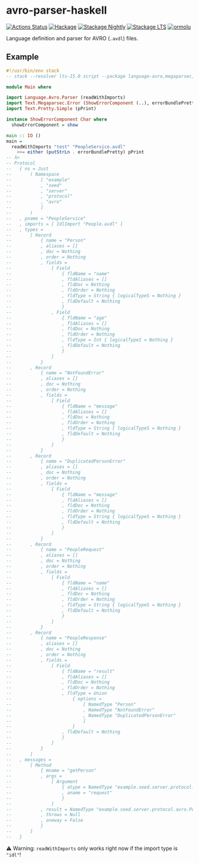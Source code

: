 # avro-parser-haskell

[![Actions Status](https://github.com/kutyel/avro-parser-haskell/workflows/Haskell%20CI/badge.svg)](https://github.com/kutyel/avro-parser-haskell/actions)
[![Hackage](https://img.shields.io/hackage/v/language-avro.svg?logo=haskell)](https://hackage.haskell.org/package/language-avro)
[![Stackage Nightly](http://stackage.org/package/language-avro/badge/nightly)](http://stackage.org/nightly/package/language-avro)
[![Stackage LTS](http://stackage.org/package/language-avro/badge/lts)](http://stackage.org/lts/package/language-avro)
[![ormolu](https://img.shields.io/badge/styled%20with-ormolu-blueviolet)](https://github.com/tweag/ormolu)

Language definition and parser for AVRO (`.avdl`) files.

## Example

```haskell
#!/usr/bin/env stack
-- stack --resolver lts-15.0 script --package language-avro,megaparsec,pretty-simple

module Main where

import Language.Avro.Parser (readWithImports)
import Text.Megaparsec.Error (ShowErrorComponent (..), errorBundlePretty)
import Text.Pretty.Simple (pPrint)

instance ShowErrorComponent Char where
  showErrorComponent = show

main :: IO ()
main =
  readWithImports "test" "PeopleService.avdl"
    >>= either (putStrLn . errorBundlePretty) pPrint
-- λ>
-- Protocol
--   { ns = Just
--       ( Namespace
--           [ "example"
--           , "seed"
--           , "server"
--           , "protocol"
--           , "avro"
--           ]
--       )
--   , pname = "PeopleService"
--   , imports = [ IdlImport "People.avdl" ]
--   , types =
--       [ Record
--           { name = "Person"
--           , aliases = []
--           , doc = Nothing
--           , order = Nothing
--           , fields =
--               [ Field
--                   { fldName = "name"
--                   , fldAliases = []
--                   , fldDoc = Nothing
--                   , fldOrder = Nothing
--                   , fldType = String { logicalTypeS = Nothing }
--                   , fldDefault = Nothing
--                   }
--               , Field
--                   { fldName = "age"
--                   , fldAliases = []
--                   , fldDoc = Nothing
--                   , fldOrder = Nothing
--                   , fldType = Int { logicalTypeI = Nothing }
--                   , fldDefault = Nothing
--                   }
--               ]
--           }
--       , Record
--           { name = "NotFoundError"
--           , aliases = []
--           , doc = Nothing
--           , order = Nothing
--           , fields =
--               [ Field
--                   { fldName = "message"
--                   , fldAliases = []
--                   , fldDoc = Nothing
--                   , fldOrder = Nothing
--                   , fldType = String { logicalTypeS = Nothing }
--                   , fldDefault = Nothing
--                   }
--               ]
--           }
--       , Record
--           { name = "DuplicatedPersonError"
--           , aliases = []
--           , doc = Nothing
--           , order = Nothing
--           , fields =
--               [ Field
--                   { fldName = "message"
--                   , fldAliases = []
--                   , fldDoc = Nothing
--                   , fldOrder = Nothing
--                   , fldType = String { logicalTypeS = Nothing }
--                   , fldDefault = Nothing
--                   }
--               ]
--           }
--       , Record
--           { name = "PeopleRequest"
--           , aliases = []
--           , doc = Nothing
--           , order = Nothing
--           , fields =
--               [ Field
--                   { fldName = "name"
--                   , fldAliases = []
--                   , fldDoc = Nothing
--                   , fldOrder = Nothing
--                   , fldType = String { logicalTypeS = Nothing }
--                   , fldDefault = Nothing
--                   }
--               ]
--           }
--       , Record
--           { name = "PeopleResponse"
--           , aliases = []
--           , doc = Nothing
--           , order = Nothing
--           , fields =
--               [ Field
--                   { fldName = "result"
--                   , fldAliases = []
--                   , fldDoc = Nothing
--                   , fldOrder = Nothing
--                   , fldType = Union
--                       { options =
--                           [ NamedType "Person"
--                           , NamedType "NotFoundError"
--                           , NamedType "DuplicatedPersonError"
--                           ]
--                       }
--                   , fldDefault = Nothing
--                   }
--               ]
--           }
--       ]
--   , messages =
--       [ Method
--           { mname = "getPerson"
--           , args =
--               [ Argument
--                   { atype = NamedType "example.seed.server.protocol.avro.PeopleRequest"
--                   , aname = "request"
--                   }
--               ]
--           , result = NamedType "example.seed.server.protocol.avro.PeopleResponse"
--           , throws = Null
--           , oneway = False
--           }
--       ]
--   }
```

⚠️ Warning: `readWithImports` only works right now if the import type is `"idl"`!
